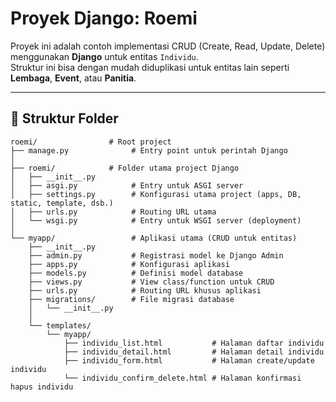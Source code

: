 # Proyek Django: Roemi

Proyek ini adalah contoh implementasi CRUD (Create, Read, Update, Delete) menggunakan **Django** untuk entitas `Individu`.  
Struktur ini bisa dengan mudah diduplikasi untuk entitas lain seperti **Lembaga**, **Event**, atau **Panitia**.

---

## 📂 Struktur Folder

```plaintext
roemi/                # Root project
├── manage.py              # Entry point untuk perintah Django
│
├── roemi/            # Folder utama project Django
│   ├── __init__.py
│   ├── asgi.py            # Entry untuk ASGI server
│   ├── settings.py        # Konfigurasi utama project (apps, DB, static, template, dsb.)
│   ├── urls.py            # Routing URL utama
│   └── wsgi.py            # Entry untuk WSGI server (deployment)
│
└── myapp/                 # Aplikasi utama (CRUD untuk entitas)
    ├── __init__.py
    ├── admin.py           # Registrasi model ke Django Admin
    ├── apps.py            # Konfigurasi aplikasi
    ├── models.py          # Definisi model database
    ├── views.py           # View class/function untuk CRUD
    ├── urls.py            # Routing URL khusus aplikasi
    ├── migrations/        # File migrasi database
    │   └── __init__.py
    │
    └── templates/
        └── myapp/
            ├── individu_list.html           # Halaman daftar individu
            ├── individu_detail.html         # Halaman detail individu
            ├── individu_form.html           # Halaman create/update individu
            └── individu_confirm_delete.html # Halaman konfirmasi hapus individu
